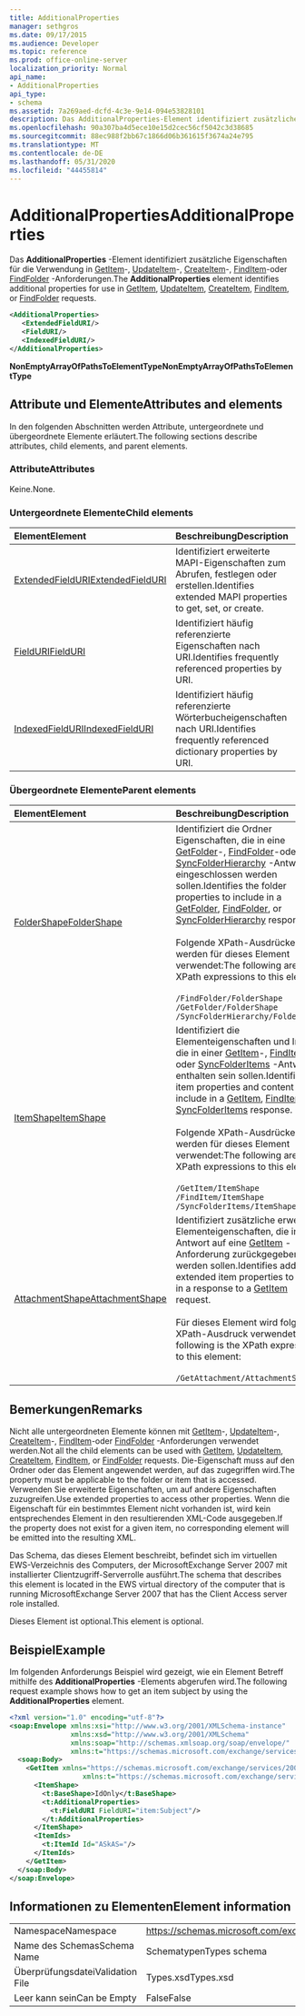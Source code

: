 ```yaml
---
title: AdditionalProperties
manager: sethgros
ms.date: 09/17/2015
ms.audience: Developer
ms.topic: reference
ms.prod: office-online-server
localization_priority: Normal
api_name:
- AdditionalProperties
api_type:
- schema
ms.assetid: 7a269aed-dcfd-4c3e-9e14-094e53828101
description: Das AdditionalProperties-Element identifiziert zusätzliche Eigenschaften für die Verwendung in GetItem-, UpdateItem-, CreateItem-, FindItem-oder FindFolder-Anforderungen.
ms.openlocfilehash: 90a307ba4d5ece10e15d2cec56cf5042c3d38685
ms.sourcegitcommit: 88ec988f2bb67c1866d06b361615f3674a24e795
ms.translationtype: MT
ms.contentlocale: de-DE
ms.lasthandoff: 05/31/2020
ms.locfileid: "44455814"
---
```

# <a name="additionalproperties"></a><span data-ttu-id="42d0a-103">AdditionalProperties</span><span class="sxs-lookup"><span data-stu-id="42d0a-103">AdditionalProperties</span></span>

<span data-ttu-id="42d0a-104">Das **AdditionalProperties** -Element identifiziert zusätzliche Eigenschaften für die Verwendung in [GetItem](getitem.md)-, [UpdateItem](updateitem.md)-, [CreateItem](createitem.md)-, [FindItem](finditem.md)-oder [FindFolder](findfolder.md) -Anforderungen.</span><span class="sxs-lookup"><span data-stu-id="42d0a-104">The **AdditionalProperties** element identifies additional properties for use in [GetItem](getitem.md), [UpdateItem](updateitem.md), [CreateItem](createitem.md), [FindItem](finditem.md), or [FindFolder](findfolder.md) requests.</span></span> 
  
```xml
<AdditionalProperties>
   <ExtendedFieldURI/>
   <FieldURI/>
   <IndexedFieldURI/>
</AdditionalProperties>
```

 <span data-ttu-id="42d0a-105">**NonEmptyArrayOfPathsToElementType**</span><span class="sxs-lookup"><span data-stu-id="42d0a-105">**NonEmptyArrayOfPathsToElementType**</span></span>
## <a name="attributes-and-elements"></a><span data-ttu-id="42d0a-106">Attribute und Elemente</span><span class="sxs-lookup"><span data-stu-id="42d0a-106">Attributes and elements</span></span>

<span data-ttu-id="42d0a-107">In den folgenden Abschnitten werden Attribute, untergeordnete und übergeordnete Elemente erläutert.</span><span class="sxs-lookup"><span data-stu-id="42d0a-107">The following sections describe attributes, child elements, and parent elements.</span></span>
  
### <a name="attributes"></a><span data-ttu-id="42d0a-108">Attribute</span><span class="sxs-lookup"><span data-stu-id="42d0a-108">Attributes</span></span>

<span data-ttu-id="42d0a-109">Keine.</span><span class="sxs-lookup"><span data-stu-id="42d0a-109">None.</span></span>
  
### <a name="child-elements"></a><span data-ttu-id="42d0a-110">Untergeordnete Elemente</span><span class="sxs-lookup"><span data-stu-id="42d0a-110">Child elements</span></span>

|<span data-ttu-id="42d0a-111">**Element**</span><span class="sxs-lookup"><span data-stu-id="42d0a-111">**Element**</span></span>|<span data-ttu-id="42d0a-112">**Beschreibung**</span><span class="sxs-lookup"><span data-stu-id="42d0a-112">**Description**</span></span>|
|:-----|:-----|
|[<span data-ttu-id="42d0a-113">ExtendedFieldURI</span><span class="sxs-lookup"><span data-stu-id="42d0a-113">ExtendedFieldURI</span></span>](extendedfielduri.md) <br/> |<span data-ttu-id="42d0a-114">Identifiziert erweiterte MAPI-Eigenschaften zum Abrufen, festlegen oder erstellen.</span><span class="sxs-lookup"><span data-stu-id="42d0a-114">Identifies extended MAPI properties to get, set, or create.</span></span>  <br/> |
|[<span data-ttu-id="42d0a-115">FieldURI</span><span class="sxs-lookup"><span data-stu-id="42d0a-115">FieldURI</span></span>](fielduri.md) <br/> |<span data-ttu-id="42d0a-116">Identifiziert häufig referenzierte Eigenschaften nach URI.</span><span class="sxs-lookup"><span data-stu-id="42d0a-116">Identifies frequently referenced properties by URI.</span></span>  <br/> |
|[<span data-ttu-id="42d0a-117">IndexedFieldURI</span><span class="sxs-lookup"><span data-stu-id="42d0a-117">IndexedFieldURI</span></span>](indexedfielduri.md) <br/> |<span data-ttu-id="42d0a-118">Identifiziert häufig referenzierte Wörterbucheigenschaften nach URI.</span><span class="sxs-lookup"><span data-stu-id="42d0a-118">Identifies frequently referenced dictionary properties by URI.</span></span>  <br/> |
   
### <a name="parent-elements"></a><span data-ttu-id="42d0a-119">Übergeordnete Elemente</span><span class="sxs-lookup"><span data-stu-id="42d0a-119">Parent elements</span></span>

|<span data-ttu-id="42d0a-120">**Element**</span><span class="sxs-lookup"><span data-stu-id="42d0a-120">**Element**</span></span>|<span data-ttu-id="42d0a-121">**Beschreibung**</span><span class="sxs-lookup"><span data-stu-id="42d0a-121">**Description**</span></span>|
|:-----|:-----|
|[<span data-ttu-id="42d0a-122">FolderShape</span><span class="sxs-lookup"><span data-stu-id="42d0a-122">FolderShape</span></span>](foldershape.md) <br/> | <span data-ttu-id="42d0a-123">Identifiziert die Ordner Eigenschaften, die in eine [GetFolder](getfolder.md)-, [FindFolder](findfolder.md)-oder [SyncFolderHierarchy](syncfolderhierarchy.md) -Antwort eingeschlossen werden sollen.</span><span class="sxs-lookup"><span data-stu-id="42d0a-123">Identifies the folder properties to include in a [GetFolder](getfolder.md), [FindFolder](findfolder.md), or [SyncFolderHierarchy](syncfolderhierarchy.md) response.</span></span><br/><br/>  <span data-ttu-id="42d0a-124">Folgende XPath-Ausdrücke werden für dieses Element verwendet:</span><span class="sxs-lookup"><span data-stu-id="42d0a-124">The following are the XPath expressions to this element:</span></span><br/><br/>  `/FindFolder/FolderShape` <br/>  `/GetFolder/FolderShape` <br/>  `/SyncFolderHierarchy/FolderShape` <br/> |
|[<span data-ttu-id="42d0a-125">ItemShape</span><span class="sxs-lookup"><span data-stu-id="42d0a-125">ItemShape</span></span>](itemshape.md) <br/> | <span data-ttu-id="42d0a-126">Identifiziert die Elementeigenschaften und Inhalte, die in einer [GetItem](getitem.md)-, [FindItem](finditem.md)-oder [SyncFolderItems](syncfolderitems.md) -Antwort enthalten sein sollen.</span><span class="sxs-lookup"><span data-stu-id="42d0a-126">Identifies the item properties and content to include in a [GetItem](getitem.md), [FindItem](finditem.md), or [SyncFolderItems](syncfolderitems.md) response.</span></span><br/><br/>  <span data-ttu-id="42d0a-127">Folgende XPath-Ausdrücke werden für dieses Element verwendet:</span><span class="sxs-lookup"><span data-stu-id="42d0a-127">The following are the XPath expressions to this element:</span></span><br/><br/>  `/GetItem/ItemShape` <br/>  `/FindItem/ItemShape` <br/>  `/SyncFolderItems/ItemShape` <br/> |
|[<span data-ttu-id="42d0a-128">AttachmentShape</span><span class="sxs-lookup"><span data-stu-id="42d0a-128">AttachmentShape</span></span>](attachmentshape.md) <br/> |<span data-ttu-id="42d0a-129">Identifiziert zusätzliche erweiterte Elementeigenschaften, die in einer Antwort auf eine [GetItem](getitem.md) -Anforderung zurückgegeben werden sollen.</span><span class="sxs-lookup"><span data-stu-id="42d0a-129">Identifies additional extended item properties to return in a response to a [GetItem](getitem.md) request.</span></span><br/><br/> <span data-ttu-id="42d0a-130">Für dieses Element wird folgender XPath-Ausdruck verwendet: </span><span class="sxs-lookup"><span data-stu-id="42d0a-130">The following is the XPath expression to this element:</span></span><br/><br/>  `/GetAttachment/AttachmentShape` <br/> |
   
## <a name="remarks"></a><span data-ttu-id="42d0a-131">Bemerkungen</span><span class="sxs-lookup"><span data-stu-id="42d0a-131">Remarks</span></span>

<span data-ttu-id="42d0a-132">Nicht alle untergeordneten Elemente können mit [GetItem](getitem.md)-, [UpdateItem](updateitem.md)-, [CreateItem](createitem.md)-, [FindItem](finditem.md)-oder [FindFolder](findfolder.md) -Anforderungen verwendet werden.</span><span class="sxs-lookup"><span data-stu-id="42d0a-132">Not all the child elements can be used with [GetItem](getitem.md), [UpdateItem](updateitem.md), [CreateItem](createitem.md), [FindItem](finditem.md), or [FindFolder](findfolder.md) requests.</span></span> <span data-ttu-id="42d0a-133">Die-Eigenschaft muss auf den Ordner oder das Element angewendet werden, auf das zugegriffen wird.</span><span class="sxs-lookup"><span data-stu-id="42d0a-133">The property must be applicable to the folder or item that is accessed.</span></span> <span data-ttu-id="42d0a-134">Verwenden Sie erweiterte Eigenschaften, um auf andere Eigenschaften zuzugreifen.</span><span class="sxs-lookup"><span data-stu-id="42d0a-134">Use extended properties to access other properties.</span></span> <span data-ttu-id="42d0a-135">Wenn die Eigenschaft für ein bestimmtes Element nicht vorhanden ist, wird kein entsprechendes Element in den resultierenden XML-Code ausgegeben.</span><span class="sxs-lookup"><span data-stu-id="42d0a-135">If the property does not exist for a given item, no corresponding element will be emitted into the resulting XML.</span></span> 
  
<span data-ttu-id="42d0a-136">Das Schema, das dieses Element beschreibt, befindet sich im virtuellen EWS-Verzeichnis des Computers, der MicrosoftExchange Server 2007 mit installierter Clientzugriff-Serverrolle ausführt.</span><span class="sxs-lookup"><span data-stu-id="42d0a-136">The schema that describes this element is located in the EWS virtual directory of the computer that is running MicrosoftExchange Server 2007 that has the Client Access server role installed.</span></span> 
  
<span data-ttu-id="42d0a-137">Dieses Element ist optional.</span><span class="sxs-lookup"><span data-stu-id="42d0a-137">This element is optional.</span></span>
  
## <a name="example"></a><span data-ttu-id="42d0a-138">Beispiel</span><span class="sxs-lookup"><span data-stu-id="42d0a-138">Example</span></span>

<span data-ttu-id="42d0a-139">Im folgenden Anforderungs Beispiel wird gezeigt, wie ein Element Betreff mithilfe des **AdditionalProperties** -Elements abgerufen wird.</span><span class="sxs-lookup"><span data-stu-id="42d0a-139">The following request example shows how to get an item subject by using the **AdditionalProperties** element.</span></span> 
  
```XML
<?xml version="1.0" encoding="utf-8"?>
<soap:Envelope xmlns:xsi="http://www.w3.org/2001/XMLSchema-instance"
               xmlns:xsd="http://www.w3.org/2001/XMLSchema"
               xmlns:soap="http://schemas.xmlsoap.org/soap/envelope/"
               xmlns:t="https://schemas.microsoft.com/exchange/services/2006/types">
  <soap:Body>
    <GetItem xmlns="https://schemas.microsoft.com/exchange/services/2006/messages" 
                  xmlns:t="https://schemas.microsoft.com/exchange/services/2006/types">
      <ItemShape>
        <t:BaseShape>IdOnly</t:BaseShape>
        <t:AdditionalProperties>
          <t:FieldURI FieldURI="item:Subject"/>
        </t:AdditionalProperties>
      </ItemShape>
      <ItemIds>
        <t:ItemId Id="ASkAS="/>
      </ItemIds>
    </GetItem>
  </soap:Body>
</soap:Envelope>
```

## <a name="element-information"></a><span data-ttu-id="42d0a-140">Informationen zu Elementen</span><span class="sxs-lookup"><span data-stu-id="42d0a-140">Element information</span></span>

|||
|:-----|:-----|
|<span data-ttu-id="42d0a-141">Namespace</span><span class="sxs-lookup"><span data-stu-id="42d0a-141">Namespace</span></span>  <br/> |https://schemas.microsoft.com/exchange/services/2006/types  <br/> |
|<span data-ttu-id="42d0a-142">Name des Schemas</span><span class="sxs-lookup"><span data-stu-id="42d0a-142">Schema Name</span></span>  <br/> |<span data-ttu-id="42d0a-143">Schematypen</span><span class="sxs-lookup"><span data-stu-id="42d0a-143">Types schema</span></span>  <br/> |
|<span data-ttu-id="42d0a-144">Überprüfungsdatei</span><span class="sxs-lookup"><span data-stu-id="42d0a-144">Validation File</span></span>  <br/> |<span data-ttu-id="42d0a-145">Types.xsd</span><span class="sxs-lookup"><span data-stu-id="42d0a-145">Types.xsd</span></span>  <br/> |
|<span data-ttu-id="42d0a-146">Leer kann sein</span><span class="sxs-lookup"><span data-stu-id="42d0a-146">Can be Empty</span></span>  <br/> |<span data-ttu-id="42d0a-147">False</span><span class="sxs-lookup"><span data-stu-id="42d0a-147">False</span></span>  <br/> |
   


